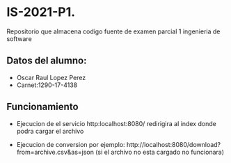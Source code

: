 # IS-2021-P1.
Repositorio que almacena codigo fuente de examen parcial 1 ingenieria de software

## Datos del alumno:

- Oscar Raul Lopez Perez
- Carnet:1290-17-4138

## Funcionamiento 
- Ejecucion de el servicio
http:localhost:8080/
redirigira al index donde podra cargar el archivo

- Ejecucion de conversion
por ejemplo:
http://localhost:8080/download?from=archive.csv&as=json (si el archivo no esta cargado no funcionara)
